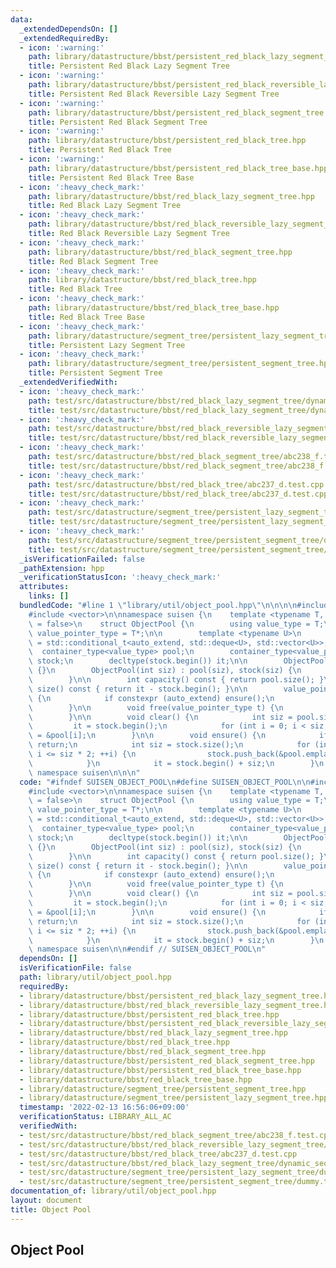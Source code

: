 ```yaml
---
data:
  _extendedDependsOn: []
  _extendedRequiredBy:
  - icon: ':warning:'
    path: library/datastructure/bbst/persistent_red_black_lazy_segment_tree.hpp
    title: Persistent Red Black Lazy Segment Tree
  - icon: ':warning:'
    path: library/datastructure/bbst/persistent_red_black_reversible_lazy_segment_tree.hpp
    title: Persistent Red Black Reversible Lazy Segment Tree
  - icon: ':warning:'
    path: library/datastructure/bbst/persistent_red_black_segment_tree.hpp
    title: Persistent Red Black Segment Tree
  - icon: ':warning:'
    path: library/datastructure/bbst/persistent_red_black_tree.hpp
    title: Persistent Red Black Tree
  - icon: ':warning:'
    path: library/datastructure/bbst/persistent_red_black_tree_base.hpp
    title: Persistent Red Black Tree Base
  - icon: ':heavy_check_mark:'
    path: library/datastructure/bbst/red_black_lazy_segment_tree.hpp
    title: Red Black Lazy Segment Tree
  - icon: ':heavy_check_mark:'
    path: library/datastructure/bbst/red_black_reversible_lazy_segment_tree.hpp
    title: Red Black Reversible Lazy Segment Tree
  - icon: ':heavy_check_mark:'
    path: library/datastructure/bbst/red_black_segment_tree.hpp
    title: Red Black Segment Tree
  - icon: ':heavy_check_mark:'
    path: library/datastructure/bbst/red_black_tree.hpp
    title: Red Black Tree
  - icon: ':heavy_check_mark:'
    path: library/datastructure/bbst/red_black_tree_base.hpp
    title: Red Black Tree Base
  - icon: ':heavy_check_mark:'
    path: library/datastructure/segment_tree/persistent_lazy_segment_tree.hpp
    title: Persistent Lazy Segment Tree
  - icon: ':heavy_check_mark:'
    path: library/datastructure/segment_tree/persistent_segment_tree.hpp
    title: Persistent Segment Tree
  _extendedVerifiedWith:
  - icon: ':heavy_check_mark:'
    path: test/src/datastructure/bbst/red_black_lazy_segment_tree/dynamic_sequence_range_affine_range_sum.test.cpp
    title: test/src/datastructure/bbst/red_black_lazy_segment_tree/dynamic_sequence_range_affine_range_sum.test.cpp
  - icon: ':heavy_check_mark:'
    path: test/src/datastructure/bbst/red_black_reversible_lazy_segment_tree/dynamic_sequence_range_affine_range_sum.test.cpp
    title: test/src/datastructure/bbst/red_black_reversible_lazy_segment_tree/dynamic_sequence_range_affine_range_sum.test.cpp
  - icon: ':heavy_check_mark:'
    path: test/src/datastructure/bbst/red_black_segment_tree/abc238_f.test.cpp
    title: test/src/datastructure/bbst/red_black_segment_tree/abc238_f.test.cpp
  - icon: ':heavy_check_mark:'
    path: test/src/datastructure/bbst/red_black_tree/abc237_d.test.cpp
    title: test/src/datastructure/bbst/red_black_tree/abc237_d.test.cpp
  - icon: ':heavy_check_mark:'
    path: test/src/datastructure/segment_tree/persistent_lazy_segment_tree/dummy.test.cpp
    title: test/src/datastructure/segment_tree/persistent_lazy_segment_tree/dummy.test.cpp
  - icon: ':heavy_check_mark:'
    path: test/src/datastructure/segment_tree/persistent_segment_tree/dummy.test.cpp
    title: test/src/datastructure/segment_tree/persistent_segment_tree/dummy.test.cpp
  _isVerificationFailed: false
  _pathExtension: hpp
  _verificationStatusIcon: ':heavy_check_mark:'
  attributes:
    links: []
  bundledCode: "#line 1 \"library/util/object_pool.hpp\"\n\n\n\n#include <deque>\n\
    #include <vector>\n\nnamespace suisen {\n    template <typename T, bool auto_extend\
    \ = false>\n    struct ObjectPool {\n        using value_type = T;\n        using\
    \ value_pointer_type = T*;\n\n        template <typename U>\n        using container_type\
    \ = std::conditional_t<auto_extend, std::deque<U>, std::vector<U>>;\n\n      \
    \  container_type<value_type> pool;\n        container_type<value_pointer_type>\
    \ stock;\n        decltype(stock.begin()) it;\n\n        ObjectPool() : ObjectPool(0)\
    \ {}\n        ObjectPool(int siz) : pool(siz), stock(siz) {\n            clear();\n\
    \        }\n\n        int capacity() const { return pool.size(); }\n        int\
    \ size() const { return it - stock.begin(); }\n\n        value_pointer_type alloc()\
    \ {\n            if constexpr (auto_extend) ensure();\n            return *it++;\n\
    \        }\n\n        void free(value_pointer_type t) {\n            *--it = t;\n\
    \        }\n\n        void clear() {\n            int siz = pool.size();\n   \
    \         it = stock.begin();\n            for (int i = 0; i < siz; i++) stock[i]\
    \ = &pool[i];\n        }\n\n        void ensure() {\n            if (it != stock.end())\
    \ return;\n            int siz = stock.size();\n            for (int i = siz;\
    \ i <= siz * 2; ++i) {\n                stock.push_back(&pool.emplace_back());\n\
    \            }\n            it = stock.begin() + siz;\n        }\n    };\n} //\
    \ namespace suisen\n\n\n"
  code: "#ifndef SUISEN_OBJECT_POOL\n#define SUISEN_OBJECT_POOL\n\n#include <deque>\n\
    #include <vector>\n\nnamespace suisen {\n    template <typename T, bool auto_extend\
    \ = false>\n    struct ObjectPool {\n        using value_type = T;\n        using\
    \ value_pointer_type = T*;\n\n        template <typename U>\n        using container_type\
    \ = std::conditional_t<auto_extend, std::deque<U>, std::vector<U>>;\n\n      \
    \  container_type<value_type> pool;\n        container_type<value_pointer_type>\
    \ stock;\n        decltype(stock.begin()) it;\n\n        ObjectPool() : ObjectPool(0)\
    \ {}\n        ObjectPool(int siz) : pool(siz), stock(siz) {\n            clear();\n\
    \        }\n\n        int capacity() const { return pool.size(); }\n        int\
    \ size() const { return it - stock.begin(); }\n\n        value_pointer_type alloc()\
    \ {\n            if constexpr (auto_extend) ensure();\n            return *it++;\n\
    \        }\n\n        void free(value_pointer_type t) {\n            *--it = t;\n\
    \        }\n\n        void clear() {\n            int siz = pool.size();\n   \
    \         it = stock.begin();\n            for (int i = 0; i < siz; i++) stock[i]\
    \ = &pool[i];\n        }\n\n        void ensure() {\n            if (it != stock.end())\
    \ return;\n            int siz = stock.size();\n            for (int i = siz;\
    \ i <= siz * 2; ++i) {\n                stock.push_back(&pool.emplace_back());\n\
    \            }\n            it = stock.begin() + siz;\n        }\n    };\n} //\
    \ namespace suisen\n\n#endif // SUISEN_OBJECT_POOL\n"
  dependsOn: []
  isVerificationFile: false
  path: library/util/object_pool.hpp
  requiredBy:
  - library/datastructure/bbst/persistent_red_black_lazy_segment_tree.hpp
  - library/datastructure/bbst/red_black_reversible_lazy_segment_tree.hpp
  - library/datastructure/bbst/persistent_red_black_tree.hpp
  - library/datastructure/bbst/persistent_red_black_reversible_lazy_segment_tree.hpp
  - library/datastructure/bbst/red_black_lazy_segment_tree.hpp
  - library/datastructure/bbst/red_black_tree.hpp
  - library/datastructure/bbst/red_black_segment_tree.hpp
  - library/datastructure/bbst/persistent_red_black_segment_tree.hpp
  - library/datastructure/bbst/persistent_red_black_tree_base.hpp
  - library/datastructure/bbst/red_black_tree_base.hpp
  - library/datastructure/segment_tree/persistent_segment_tree.hpp
  - library/datastructure/segment_tree/persistent_lazy_segment_tree.hpp
  timestamp: '2022-02-13 16:56:06+09:00'
  verificationStatus: LIBRARY_ALL_AC
  verifiedWith:
  - test/src/datastructure/bbst/red_black_segment_tree/abc238_f.test.cpp
  - test/src/datastructure/bbst/red_black_reversible_lazy_segment_tree/dynamic_sequence_range_affine_range_sum.test.cpp
  - test/src/datastructure/bbst/red_black_tree/abc237_d.test.cpp
  - test/src/datastructure/bbst/red_black_lazy_segment_tree/dynamic_sequence_range_affine_range_sum.test.cpp
  - test/src/datastructure/segment_tree/persistent_lazy_segment_tree/dummy.test.cpp
  - test/src/datastructure/segment_tree/persistent_segment_tree/dummy.test.cpp
documentation_of: library/util/object_pool.hpp
layout: document
title: Object Pool
---
```

## Object Pool